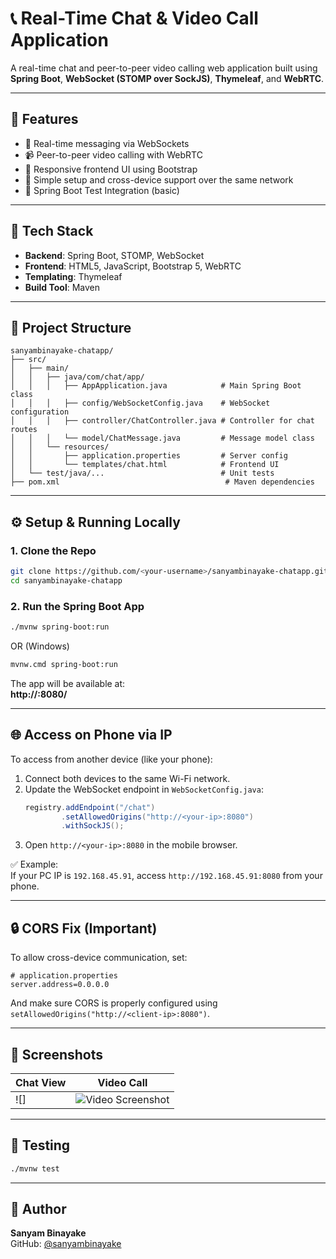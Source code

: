 
# 📞 Real-Time Chat & Video Call Application

A real-time chat and peer-to-peer video calling web application built using **Spring Boot**, **WebSocket (STOMP over SockJS)**, **Thymeleaf**, and **WebRTC**.

---

## 🚀 Features

- 💬 Real-time messaging via WebSockets
- 📹 Peer-to-peer video calling with WebRTC
- 🎨 Responsive frontend UI using Bootstrap
- 🔗 Simple setup and cross-device support over the same network
- 🧪 Spring Boot Test Integration (basic)

---

## 🧱 Tech Stack

- **Backend**: Spring Boot, STOMP, WebSocket
- **Frontend**: HTML5, JavaScript, Bootstrap 5, WebRTC
- **Templating**: Thymeleaf
- **Build Tool**: Maven

---

## 📁 Project Structure

```
sanyambinayake-chatapp/
├── src/
│   ├── main/
│   │   ├── java/com/chat/app/
│   │   │   ├── AppApplication.java            # Main Spring Boot class
│   │   │   ├── config/WebSocketConfig.java    # WebSocket configuration
│   │   │   ├── controller/ChatController.java # Controller for chat routes
│   │   │   └── model/ChatMessage.java         # Message model class
│   │   └── resources/
│   │       ├── application.properties         # Server config
│   │       └── templates/chat.html            # Frontend UI
│   └── test/java/...                          # Unit tests
├── pom.xml                                     # Maven dependencies
```

---

## ⚙️ Setup & Running Locally

### 1. Clone the Repo

```bash
git clone https://github.com/<your-username>/sanyambinayake-chatapp.git
cd sanyambinayake-chatapp
```

### 2. Run the Spring Boot App

```bash
./mvnw spring-boot:run
```

OR (Windows)

```bash
mvnw.cmd spring-boot:run
```

The app will be available at:  
**http://<your-local-ip>:8080/**

---

## 🌐 Access on Phone via IP

To access from another device (like your phone):

1. Connect both devices to the same Wi-Fi network.
2. Update the WebSocket endpoint in `WebSocketConfig.java`:
   ```java
   registry.addEndpoint("/chat")
           .setAllowedOrigins("http://<your-ip>:8080")
           .withSockJS();
   ```
3. Open `http://<your-ip>:8080` in the mobile browser.

✅ Example:  
If your PC IP is `192.168.45.91`, access `http://192.168.45.91:8080` from your phone.

---

## 🔒 CORS Fix (Important)

To allow cross-device communication, set:

```properties
# application.properties
server.address=0.0.0.0
```

And make sure CORS is properly configured using `setAllowedOrigins("http://<client-ip>:8080")`.

---

## 📸 Screenshots

| Chat View | Video Call |
|-----------|------------|
| ![] | ![Video Screenshot](screenshot2.png) |

---

## 🧪 Testing

```bash
./mvnw test
```

---

## 🙋 Author

**Sanyam Binayake**  
GitHub: [@sanyambinayake](https://github.com/sanyambinayake)

